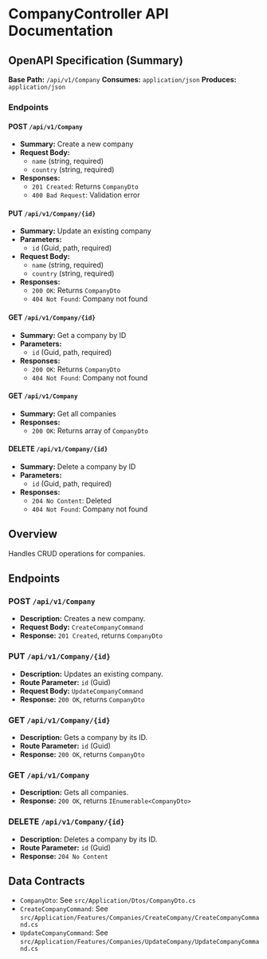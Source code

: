 # CompanyController API Documentation

## OpenAPI Specification (Summary)

**Base Path:** `/api/v1/Company`
**Consumes:** `application/json`
**Produces:** `application/json`

### Endpoints

#### POST `/api/v1/Company`
- **Summary:** Create a new company
- **Request Body:**
	- `name` (string, required)
	- `country` (string, required)
- **Responses:**
	- `201 Created`: Returns `CompanyDto`
	- `400 Bad Request`: Validation error

#### PUT `/api/v1/Company/{id}`
- **Summary:** Update an existing company
- **Parameters:**
	- `id` (Guid, path, required)
- **Request Body:**
	- `name` (string, required)
	- `country` (string, required)
- **Responses:**
	- `200 OK`: Returns `CompanyDto`
	- `404 Not Found`: Company not found

#### GET `/api/v1/Company/{id}`
- **Summary:** Get a company by ID
- **Parameters:**
	- `id` (Guid, path, required)
- **Responses:**
	- `200 OK`: Returns `CompanyDto`
	- `404 Not Found`: Company not found

#### GET `/api/v1/Company`
- **Summary:** Get all companies
- **Responses:**
	- `200 OK`: Returns array of `CompanyDto`

#### DELETE `/api/v1/Company/{id}`
- **Summary:** Delete a company by ID
- **Parameters:**
	- `id` (Guid, path, required)
- **Responses:**
	- `204 No Content`: Deleted
	- `404 Not Found`: Company not found

## Overview
Handles CRUD operations for companies.

## Endpoints

### POST `/api/v1/Company`
- **Description:** Creates a new company.
- **Request Body:** `CreateCompanyCommand`
- **Response:** `201 Created`, returns `CompanyDto`

### PUT `/api/v1/Company/{id}`
- **Description:** Updates an existing company.
- **Route Parameter:** `id` (Guid)
- **Request Body:** `UpdateCompanyCommand`
- **Response:** `200 OK`, returns `CompanyDto`

### GET `/api/v1/Company/{id}`
- **Description:** Gets a company by its ID.
- **Route Parameter:** `id` (Guid)
- **Response:** `200 OK`, returns `CompanyDto`

### GET `/api/v1/Company`
- **Description:** Gets all companies.
- **Response:** `200 OK`, returns `IEnumerable<CompanyDto>`

### DELETE `/api/v1/Company/{id}`
- **Description:** Deletes a company by its ID.
- **Route Parameter:** `id` (Guid)
- **Response:** `204 No Content`

## Data Contracts
- `CompanyDto`: See `src/Application/Dtos/CompanyDto.cs`
- `CreateCompanyCommand`: See `src/Application/Features/Companies/CreateCompany/CreateCompanyCommand.cs`
- `UpdateCompanyCommand`: See `src/Application/Features/Companies/UpdateCompany/UpdateCompanyCommand.cs`
